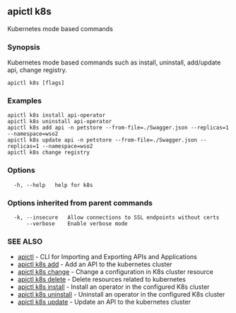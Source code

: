## apictl k8s

Kubernetes mode based commands

### Synopsis

Kubernetes mode based commands such as install, uninstall, add/update api, change registry.

```
apictl k8s [flags]
```

### Examples

```
apictl k8s install api-operator
apictl k8s uninstall api-operator
apictl k8s add api -n petstore --from-file=./Swagger.json --replicas=1 --namespace=wso2
apictl k8s update api -n petstore --from-file=./Swagger.json --replicas=1 --namespace=wso2
apictl k8s change registry
```

### Options

```
  -h, --help   help for k8s
```

### Options inherited from parent commands

```
  -k, --insecure   Allow connections to SSL endpoints without certs
      --verbose    Enable verbose mode
```

### SEE ALSO

* [apictl](apictl.md)	 - CLI for Importing and Exporting APIs and Applications
* [apictl k8s add](apictl_k8s_add.md)	 - Add an API to the kubernetes cluster
* [apictl k8s change](apictl_k8s_change.md)	 - Change a configuration in K8s cluster resource
* [apictl k8s delete](apictl_k8s_delete.md)	 - Delete resources related to kubernetes
* [apictl k8s install](apictl_k8s_install.md)	 - Install an operator in the configured K8s cluster
* [apictl k8s uninstall](apictl_k8s_uninstall.md)	 - Uninstall an operator in the configured K8s cluster
* [apictl k8s update](apictl_k8s_update.md)	 - Update an API to the kubernetes cluster

